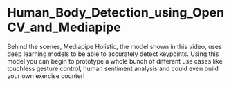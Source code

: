 # Human_Body_Detection_using_OpenCV_and_Mediapipe


Behind the scenes, Mediapipe Holistic, the model shown in this video, uses deep learning models to be able to accurately detect keypoints.
Using this model you can begin to prototype a whole bunch of different use cases like touchless gesture control, human sentiment analysis and could even build your own exercise counter!
